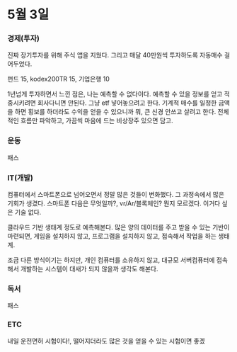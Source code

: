 # 5월 3일

### 경제\(투자\)

진짜 장기투자를 위해 주식 앱을 지웠다. 그리고 매달 40만원씩 투자하도록 자동매수 걸어두었다.

펀드 15, kodex200TR 15, 기업은행 10 

1년넘게 투자하면서 느낀 점은, 나는 예측할 수 없다이다. 예측할 수 있을 정보를 얻고 적중시키려면 회사다니면 안된다. 그냥 etf 넣어놓으려고 한다. 기계적 매수를 일정한 금액을 하면 횡보를 하더라도 수익을 얻을 수 있으니까 뭐, 큰 신경 안쓰고 살려고 한다. 전체적인 흐름만 파악하고, 가끔씩 마음에 드는 비상장주 있으면 담고.

### 운동

패스     


### IT\(개발\)

컴퓨터에서 스마트폰으로 넘어오면서 정말 많은 것들이 변화했다. 그 과정속에서 많은 기회가 생겼다. 스마트폰 다음은 무엇일까?, vr/Ar/블록체인? 뭔지 모르겠다. 이거다 싶은 기술 없다.

클라우드 기반 생태계 정도로 예측해본다. 많은 양의 데이터를 주고 받을 수 있는 기반이 마련되면, 게임을 설치하지 않고, 프로그램을 설치하지 않고, 접속해서 작업을 하는 생태계.

조금 다른 방식이기는 하지만, 개인 컴퓨터를 소유하지 않고, 대규모 서버컴퓨터에 접속해서 개발하는 시스템이 대새가 되지 않을까 생각도 해본다.



### 독서

패스  

### ETC

내일 운전면허 시험이다!, 떨어지더라도 많은 것을 얻을 수 있는 시험이면 좋겠

